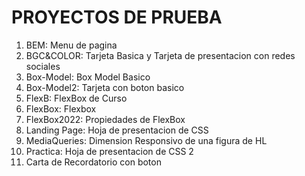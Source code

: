 # PROYECTOS DE PRUEBA
1. BEM: Menu de pagina
2. BGC&COLOR: Tarjeta Basica y Tarjeta de presentacion con redes sociales
3. Box-Model: Box Model Basico
4. Box-Model2: Tarjeta con boton basico
5. FlexB: FlexBox de Curso
6. FlexBox: Flexbox
7. FlexBox2022: Propiedades de FlexBox
8. Landing Page: Hoja de presentacion de CSS
9. MediaQueries: Dimension Responsivo de una figura de HL
10. Practica: Hoja de presentacion de CSS 2
11. Carta de Recordatorio con boton